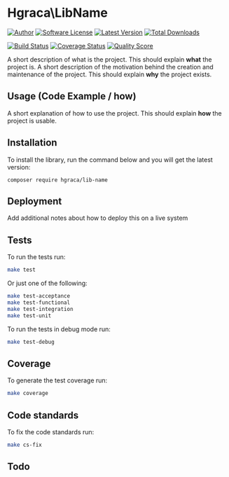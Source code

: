 # Hgraca\LibName
[![Author](http://img.shields.io/badge/author-@hgraca-blue.svg?style=flat-square)](https://www.herbertograca.com)
[![Software License](https://img.shields.io/badge/license-MIT-blue.svg?style=flat-square)](LICENSE)
[![Latest Version](https://img.shields.io/github/release/hgraca/php-lib-name.svg?style=flat-square)](https://github.com/hgraca/php-lib-name/releases)
[![Total Downloads](https://img.shields.io/packagist/dt/hgraca/lib-name.svg?style=flat-square)](https://packagist.org/packages/hgraca/lib-name)

[![Build Status](https://img.shields.io/scrutinizer/build/g/hgraca/php-lib-name.svg?style=flat-square)](https://scrutinizer-ci.com/g/hgraca/php-lib-name/build)
[![Coverage Status](https://img.shields.io/scrutinizer/coverage/g/hgraca/php-lib-name.svg?style=flat-square)](https://scrutinizer-ci.com/g/hgraca/php-lib-name/code-structure)
[![Quality Score](https://img.shields.io/scrutinizer/g/hgraca/php-lib-name.svg?style=flat-square)](https://scrutinizer-ci.com/g/hgraca/php-lib-name)

<lib-name-description>

A short description of what is the project. This should explain **what** the project is.
A short description of the motivation behind the creation and maintenance of the project. This should explain **why** the project exists.

## Usage (Code Example / how)

A short explanation of how to use the project. This should explain **how** the project is usable.

## Installation

To install the library, run the command below and you will get the latest version:

```
composer require hgraca/lib-name
```

## Deployment

Add additional notes about how to deploy this on a live system

## Tests

To run the tests run:
```bash
make test
```
Or just one of the following:
```bash
make test-acceptance
make test-functional
make test-integration
make test-unit
```
To run the tests in debug mode run:
```bash
make test-debug
```

## Coverage

To generate the test coverage run:
```bash
make coverage
```

## Code standards

To fix the code standards run:
```bash
make cs-fix
```

## Todo
